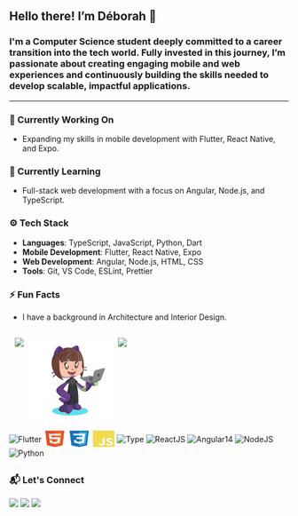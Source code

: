 ## Hello there! I’m Déborah 👋 

### I'm a Computer Science student deeply committed to a career transition into the tech world. Fully invested in this journey, I’m passionate about creating engaging mobile and web experiences and continuously building the skills needed to develop scalable, impactful applications.

---

### 🔭 Currently Working On

- Expanding my skills in mobile development with Flutter, React Native, and Expo.

### 🌱 Currently Learning

- Full-stack web development with a focus on Angular, Node.js, and TypeScript.

### ⚙️ Tech Stack

- **Languages**: TypeScript, JavaScript, Python, Dart
- **Mobile Development**: Flutter, React Native, Expo
- **Web Development**: Angular, Node.js, HTML, CSS
- **Tools**: Git, VS Code, ESLint, Prettier

### ⚡ Fun Facts

- I have a background in Architecture and Interior Design.

##

<div style="display: flex; gap: 10px">
    <a href="https://github.com/deborahsales"></a>
    <img height="150em" src="https://github-readme-stats-sigma-five.vercel.app/api?username=deborahsales&show_icons=true&theme=dark">
    <img height="150em" src="assets/img/octocat.png" alt="Octocat"/>
    <img height="150em" src="https://github-readme-stats-sigma-five.vercel.app/api/top-langs/?username=deborahsales&layout=compact&langs_count=8&theme=dark">
</div>

<div style="display: inline_block"><br>
  <img align="center" alt="Flutter" height="30" width="40" src="https://cdn.jsdelivr.net/gh/devicons/devicon/icons/flutter/flutter-original.svg" />
  <img align="center" alt="HTML" height="30" width="40" src="https://raw.githubusercontent.com/devicons/devicon/master/icons/html5/html5-original.svg">
  <img align="center" alt="CSS" height="30" width="40" src="https://raw.githubusercontent.com/devicons/devicon/master/icons/css3/css3-original.svg">
  <img align="center" alt="Js" height="30" width="40" src="https://raw.githubusercontent.com/devicons/devicon/master/icons/javascript/javascript-plain.svg">
  <img align="center" alt="Type" height="30" width="40" src="https://cdn.jsdelivr.net/gh/devicons/devicon/icons/typescript/typescript-original.svg">
  <img align="center" alt="ReactJS" height="30" width="40" src="https://cdn.jsdelivr.net/gh/devicons/devicon/icons/react/react-original.svg">
  <img align="center" alt="Angular14" height="30" width="40" src="https://cdn.jsdelivr.net/gh/devicons/devicon/icons/angularjs/angularjs-original.svg" />
  <img align="center" alt="NodeJS" height="30" width="40" src="https://cdn.jsdelivr.net/gh/devicons/devicon/icons/nodejs/nodejs-plain.svg" />
  <img align="center" alt="Python" height="30" width="40" src="https://cdn.jsdelivr.net/gh/devicons/devicon/icons/python/python-original.svg" /> 
</div>

##

### 📬 Let's Connect

<div>
  <a href="https://instagram.com/salesdeborah" target="_blank"><img src="https://img.shields.io/badge/-Instagram-%23E4405F?style=for-the-badge&logo=instagram&logoColor=white" target="_blank"></a>
  <a href = "mailto:deborah.sales@dcomp.ufs.br"><img src="https://img.shields.io/badge/-Gmail-%23333?style=for-the-badge&logo=gmail&logoColor=white" target="_blank"></a>
  <a href="https://www.linkedin.com/in/deborahsales/" target="_blank"><img src="https://img.shields.io/badge/-LinkedIn-%230077B5?style=for-the-badge&logo=linkedin&logoColor=white" target="_blank"></a> 
</div>


<!--
**deborahsales/deborahsales** is a ✨ _special_ ✨ repository because its `README.md` (this file) appears on your GitHub profile.

Here are some ideas to get you started:

- 🔭 I’m currently working on ...
- 🌱 I’m currently learning ...
- 👯 I’m looking to collaborate on ...
- 🤔 I’m looking for help with ...
- 💬 Ask me about ...
- 📫 How to reach me: ...
- 😄 Pronouns: ...
- ⚡ Fun fact: ...
-->
